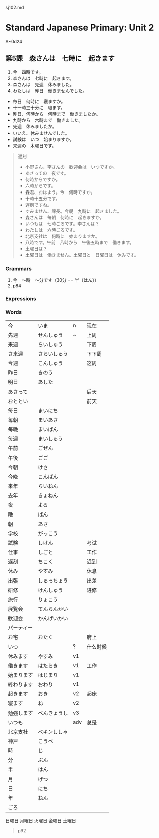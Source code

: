 sj102.md

Standard Japanese Primary: Unit 2
================================================================================

A~0d24

第5課　森さんは　七時に　起きます
--------------------------------------------------------------------------------

1. 今　四時です。
2. 森さんは　七時に　起きます。
3. 森さんは　先週　休みました。
4. わたしは　昨日　働きませんでした。

- 毎日　何時に　寝ますか。
- 十一時三十分に　寝ます。
- 昨日、何時から　何時まで　働きましたか。
- 九時から　六時まで　働きました。
- 先週　休みましたか。
- いいえ、休みませんでした。
- 試験は　いつ　始まりますか。
- 来週の　木曜日です。

> 遅刻
> 
> - 小野さん、李さんの　歓迎会は　いつですか。
> - あさっての　夜です。
> - 何時からですか。
> - 六時からです。
> - 森君、おはよう。今　何時ですか。
> - 十時十五分です。
> - 遅刻ですね。
> - すみません、課長。今朝　九時に　起きました。
> - 森さんは　毎朝　何時に　起きますか。
> - いつもは　七時ごろです。李さんは？
> - わたしは　六時ごろです。
> - 北京支社は　何時に　始まりますか。
> - 八時です。午前　八時から　午後五時まで　働きます。
> - 土曜日は？
> - 土曜日は　働きません。土曜日と　日曜日は　休みです。

### Grammars

1. 今　～時　～分です（30分 == 半〔はん〕）
2. p84

### Expressions

### Words

|            |              |     |          |
| ---------- | ------------ | --- | -------- |
| 今         | いま         | n   | 现在     |
| 先週       | せんしゅう   | ~   | 上周     |
| 来週       | らいしゅう   |     | 下周     |
| さ来週     | さらいしゅう |     | 下下周   |
| 今週       | こんしゅう   |     | 这周     |
| 昨日       | きのう       |
| 明日       | あした       |
| あさって   |              |     | 后天     |
| おととい   |              |     | 前天     |
| 毎日       | まいにち     |
| 毎朝       | まいあさ     |
| 毎晩       | まいばん     |
| 毎週       | まいしゅう   |
| 午前       | ごぜん       |
| 午後       | ごご         |
| 今朝       | けさ         |
| 今晩       | こんばん     |
| 来年       | らいねん     |
| 去年       | きょねん     |
| 夜         | よる         |
| 晩         | ばん         |
| 朝         | あさ         |
| 学校       | がっこう     |
| 試験       | しけん       |     | 考试     |
| 仕事       | しごと       |     | 工作     |
| 遅刻       | ちこく       |     | 迟到     |
| 休み       | やすみ       |     | 休息     |
| 出張       | しゅっちょう |     | 出差     |
| 研修       | けんしゅう   |     | 进修     |
| 旅行       | りょこう     |
| 展覧会     | てんらんかい |
| 歓迎会     | かんげいかい |
| パーティー |
| お宅       | おたく       |     | 府上     |
| いつ       |              | ?   | 什么时候 |
| 休みます   | やすみ       | v1  |
| 働きます   | はたらき     | v1  | 工作     |
| 始まります | はじまり     | v1  |
| 終わります | おわり       | v1  |
| 起きます   | おき         | v2  | 起床     |
| 寝ます     | ね           | v2  |
| 勉強します | べんきょうし | v3  |
| いつも     |              | adv | 总是     |
| 北京支社   | ペキンししゃ |
| 神戸       | こうべ       |
| 時         | じ           |
| 分         | ぶん         |
| 半         | はん         |
| 月         | げつ         |
| 日         | にち         |
| 年         | ねん         |
| ごろ       |              |

日曜日
月曜日
火曜日
金曜日
土曜日


> p92